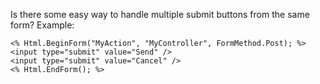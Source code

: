 
Is there some easy way to handle multiple submit buttons from the same form? Example:

<pre class="default prettyprint prettyprinted" style=""><code><span class="pun">&lt;%</span><span class="pln"> </span><span class="typ">Html</span><span class="pun">.</span><span class="typ">BeginForm</span><span class="pun">(</span><span class="str">"MyAction"</span><span class="pun">,</span><span class="pln"> </span><span class="str">"MyController"</span><span class="pun">,</span><span class="pln"> </span><span class="typ">FormMethod</span><span class="pun">.</span><span class="typ">Post</span><span class="pun">);</span><span class="pln"> %&gt;
</span><span class="tag">&lt;input</span><span class="pln"> </span><span class="atn">type</span><span class="pun">=</span><span class="atv">"submit"</span><span class="pln"> </span><span class="atn">value</span><span class="pun">=</span><span class="atv">"Send"</span><span class="pln"> </span><span class="tag">/&gt;</span><span class="pln">
</span><span class="tag">&lt;input</span><span class="pln"> </span><span class="atn">type</span><span class="pun">=</span><span class="atv">"submit"</span><span class="pln"> </span><span class="atn">value</span><span class="pun">=</span><span class="atv">"Cancel"</span><span class="pln"> </span><span class="tag">/&gt;</span><span class="pln">
</span><span class="pun">&lt;%</span><span class="pln"> </span><span class="typ">Html</span><span class="pun">.</span><span class="typ">EndForm</span><span class="pun">();</span><span class="pln"> %&gt;</span></code></pre>
